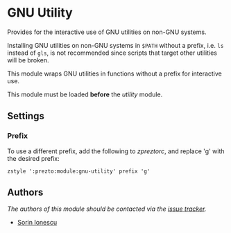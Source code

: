 GNU Utility
===========

Provides for the interactive use of GNU utilities on non-GNU systems.

Installing GNU utilities on non-GNU systems in `$PATH` without a prefix, i.e.
`ls` instead of `gls`, is not recommended since scripts that target other
utilities will be broken.

This module wraps GNU utilities in functions without a prefix for interactive
use.

This module must be loaded **before** the *utility* module.

Settings
--------

### Prefix

To use a different prefix, add the following to *zpreztorc*, and replace 'g' with
the desired prefix:

    zstyle ':prezto:module:gnu-utility' prefix 'g'

Authors
-------

*The authors of this module should be contacted via the [issue tracker][1].*

  - [Sorin Ionescu](https://github.com/sorin-ionescu)

[1]: https://github.com/sorin-ionescu/prezto/issues
